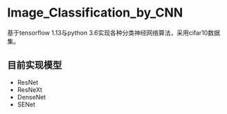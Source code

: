 # Image_Classification_by_CNN
基于tensorflow 1.13与python 3.6实现各种分类神经网络算法，采用cifar10数据集。

## 目前实现模型
- ResNet
- ResNeXt
- DenseNet
- SENet
